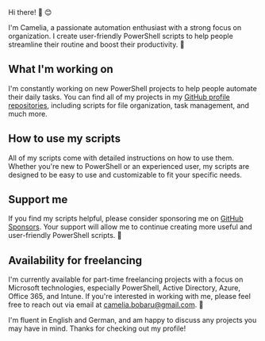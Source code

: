 Hi there! 👋 😊

I'm Camelia, a passionate automation enthusiast with a strong focus on organization. I create user-friendly PowerShell scripts to help people streamline their routine and boost their productivity. 🚀

## What I'm working on
I'm constantly working on new PowerShell projects to help people automate their daily tasks. You can find all of my projects in my [GitHub profile repositories](https://github.com/CameliaD?tab=repositories), including scripts for file organization, task management, and much more. 

## How to use my scripts
All of my scripts come with detailed instructions on how to use them. Whether you're new to PowerShell or an experienced user, my scripts are designed to be easy to use and customizable to fit your specific needs. 

## Support me
If you find my scripts helpful, please consider sponsoring me on [GitHub Sponsors](https://github.com/sponsors/CameliaD). Your support will allow me to continue creating more useful and user-friendly PowerShell scripts. 🙏

## Availability for freelancing
I'm currently available for part-time freelancing projects with a focus on Microsoft technologies, especially PowerShell, Active Directory, Azure, Office 365, and Intune. If you're interested in working with me, please feel free to reach out via email at camelia.bobaru@gmail.com. 💼

I'm fluent in English and German, and am happy to discuss any projects you may have in mind. Thanks for checking out my profile!
